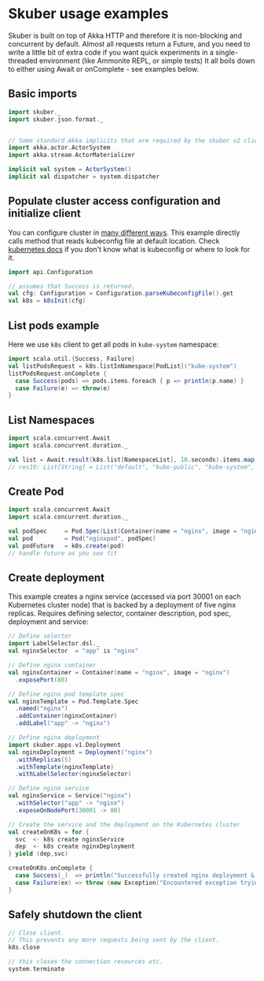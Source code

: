 # Skuber usage examples

Skuber is built on top of Akka HTTP and therefore it is non-blocking and concurrent by default.
Almost all requests return a Future, and you need to write a little bit of extra code if you want quick
experiments in a single-threaded environment (like Ammonite REPL, or simple tests)
It all boils down to either using Await or onComplete - see examples below.

## Basic imports

```scala
import skuber._
import skuber.json.format._


// Some standard Akka implicits that are required by the skuber v2 client API
import akka.actor.ActorSystem
import akka.stream.ActorMaterializer

implicit val system = ActorSystem()
implicit val dispatcher = system.dispatcher
```

## Populate cluster access configuration and initialize client

You can configure cluster in [many different ways](Configuration.md). This example
directly calls method that reads kubeconfig file at default location.
Check [kubernetes docs](https://kubernetes.io/docs/tasks/access-application-cluster/configure-access-multiple-clusters/#before-you-begin) if you don't know what is kubeconfig or where to look for it.

```scala
import api.Configuration

// assumes that Success is returned.
val cfg: Configuration = Configuration.parseKubeconfigFile().get
val k8s = k8sInit(cfg)
```

## List pods example

Here we use `k8s` client to get all pods in `kube-system` namespace:

```scala
import scala.util.{Success, Failure}
val listPodsRequest = k8s.listInNamespace[PodList]("kube-system")
listPodsRequest.onComplete {
  case Success(pods) => pods.items.foreach { p => println(p.name) }
  case Failure(e) => throw(e)
}
```

## List Namespaces

```scala
import scala.concurrent.Await
import scala.concurrent.duration._

val list = Await.result(k8s.list[NamespaceList], 10.seconds).items.map(i => i.name)
// res19: List[String] = List("default", "kube-public", "kube-system", "namespace2", "ns-1")

```


## Create Pod

```scala
import scala.concurrent.Await
import scala.concurrent.duration._

val podSpec     = Pod.Spec(List(Container(name = "nginx", image = "nginx")))
val pod         = Pod("nginxpod", podSpec)
val podFuture   = k8s.create(pod)
// handle future as you see fit
```


## Create deployment

This example creates a nginx service (accessed via port 30001 on each Kubernetes cluster node) that is backed by a deployment of five nginx replicas.
 Requires defining selector, container description, pod spec, deployment and service:

```scala
// Define selector
import LabelSelector.dsl._
val nginxSelector  = "app" is "nginx"

// Define nginx container
val nginxContainer = Container(name = "nginx", image = "nginx")
  .exposePort(80)

// Define nginx pod template spec
val nginxTemplate = Pod.Template.Spec
  .named("nginx")
  .addContainer(nginxContainer)
  .addLabel("app" -> "nginx")

// Define nginx deployment
import skuber.apps.v1.Deployment
val nginxDeployment = Deployment("nginx")
  .withReplicas(5)
  .withTemplate(nginxTemplate)
  .withLabelSelector(nginxSelector)

// Define nginx service
val nginxService = Service("nginx")
  .withSelector("app" -> "nginx")
  .exposeOnNodePort(30001 -> 80)

// Create the service and the deployment on the Kubernetes cluster
val createOnK8s = for {
  svc  <- k8s create nginxService
  dep  <- k8s create nginxDeployment
} yield (dep,svc)

createOnK8s.onComplete {
  case Success(_)  => println("Successfully created nginx deployment & service on Kubernetes cluster")
  case Failure(ex) => throw (new Exception("Encountered exception trying to create resources on Kubernetes cluster: ", ex))
}
```

## Safely shutdown the client

```scala
// Close client.
// This prevents any more requests being sent by the client.
k8s.close

// this closes the connection resources etc.
system.terminate
```